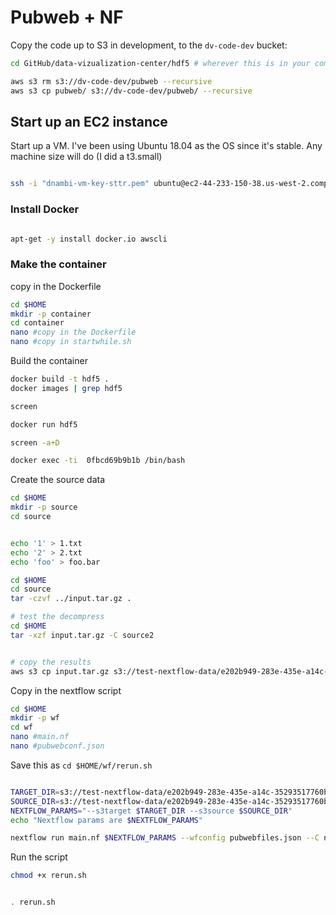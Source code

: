 # Pubweb + NF


Copy the code up to S3 in development, to the ```dv-code-dev``` bucket:

```bash
cd GitHub/data-vizualization-center/hdf5 # wherever this is in your computer

aws s3 rm s3://dv-code-dev/pubweb --recursive
aws s3 cp pubweb/ s3://dv-code-dev/pubweb/ --recursive

```


## Start up an EC2 instance

Start up a VM. I've been using Ubuntu 18.04 as the OS since it's stable. Any machine size will do (I did a t3.small)

```bash

ssh -i "dnambi-vm-key-sttr.pem" ubuntu@ec2-44-233-150-38.us-west-2.compute.amazonaws.com

```


### Install Docker

```bash

apt-get -y install docker.io awscli

```

### Make the container

copy in the Dockerfile

```bash
cd $HOME
mkdir -p container
cd container
nano #copy in the Dockerfile
nano #copy in startwhile.sh
```

Build the container

```bash
docker build -t hdf5 .
docker images | grep hdf5

screen

docker run hdf5

screen -a+D

docker exec -ti  0fbcd69b9b1b /bin/bash
```

Create the source data

```bash
cd $HOME
mkdir -p source
cd source


echo '1' > 1.txt
echo '2' > 2.txt
echo 'foo' > foo.bar

cd $HOME
cd source
tar -czvf ../input.tar.gz .

# test the decompress
cd $HOME
tar -xzf input.tar.gz -C source2


# copy the results
aws s3 cp input.tar.gz s3://test-nextflow-data/e202b949-283e-435e-a14c-35293517760b/20200827/input/  --dryrun
```

Copy in the nextflow script

```bash
cd $HOME
mkdir -p wf
cd wf
nano #main.nf
nano #pubwebconf.json

```

Save this as ```cd $HOME/wf/rerun.sh```

```bash

TARGET_DIR=s3://test-nextflow-data/e202b949-283e-435e-a14c-35293517760b/20200827/
SOURCE_DIR=s3://test-nextflow-data/e202b949-283e-435e-a14c-35293517760b/20200827/input
NEXTFLOW_PARAMS="--s3target $TARGET_DIR --s3source $SOURCE_DIR"
echo "Nextflow params are $NEXTFLOW_PARAMS"

nextflow run main.nf $NEXTFLOW_PARAMS --wfconfig pubwebfiles.json --C nextflow.config

```

Run the script

```bash
chmod +x rerun.sh


. rerun.sh

```













